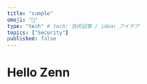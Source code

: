 ```yaml
---
title: "sumple"
emoji: "🤖"
type: "tech" # tech: 技術記事 / idea: アイデア
topics: ["Security"]
published: false
---
```


# Hello Zenn